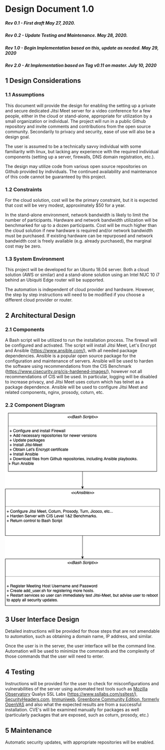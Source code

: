 # Design Document 1.0
##### Rev 0.1 - First draft May 27, 2020.
##### Rev 0.2 - Update Testing and Maintenance. May 28, 2020.
##### Rev 1.0 - Begin Implementation based on this, update as needed. May 29, 2020
##### Rev 2.0 - At Implementation based on Tag v0.11 on master. July 10, 2020


## 1 Design Considerations

### 1.1 Assumptions

This document will provide the design for enabling the setting up a private and secure dedicated Jitsi Meet server for a video conference for a few people, either in the cloud or stand-alone, appropriate for utilization by a small organization or individual. The project will run in a public Github repository and invite comments and contributions from the open source community. Secondarily to privacy and security, ease of use will also be a design goal.

The user is assumed to be a technically savvy individual with some familiarity with linux, but lacking any experience with the required individual components (setting up a server, firewalls, DNS domain registration, etc.).

The design may utilize code from various open source repositories on Github provided by individuals. The continued availability and maintenance of this code cannot be guaranteed by this project.

### 1.2 Constraints

For the cloud solution, cost will be the primary constraint, but it is expected that cost will be very modest, approximately $50 for a year.

In the stand-alone environment, network bandwidth is likely to limit the number of participants.  Hardware and network bandwidth utilization will be benchmarked for up to a dozen participants.  Cost will be much higher than the cloud solution if new hardware is required and/or network bandwidth must be purchased. If existing hardware can be repurposed and network bandwidth cost is freely available (e.g. already purchased), the marginal cost may be zero.

### 1.3 System Environment

This project will be developed for an Ubuntu 18.04 server.  Both a cloud solution (AWS or similar) and a stand-alone solution using an Intel NUC 10 i7 behind an Ubiquiti Edge router will be supported.

The automation is independent of cloud provider and hardware.  However, the step by step instructions will need to be modified if you choose a different cloud provider or router.

## 2 Architectural Design

### 2.1 Components

A Bash script will be utilized to run the installation process. The firewall will be configured and activated. The script will install Jitsi Meet, Let's Encrypt and Ansible (https://www.ansible.com/), with all needed package dependencies.  Ansible is a popular open source package for the configuration and maintenance of servers.  Ansible will be used to harden the software using recommendations from the CIS Benchmark (https://www.cisecurity.org/cis-hardened-images/), however not all recommendations of CIS will be used.  In particular, logging will be disabled to increase privacy, and Jitsi Meet uses coturn which has telnet as a package dependence. Ansible will be used to configure Jitsi Meet and related components, nginx, prosody, coturn, etc.

### 2.2 Component Diagram

![ui component](../diagrams/Fig1.png)

## 3 User Interface Design

Detailed instructions will be provided for those steps that are not amendable to automation, such as obtaining a domain name, IP address, and similar.

Once the user is in the server, the user interface will be the command line.  Automation will be used to minimize the commands and the complexity of those commands that the user will need to enter.

## 4 Testing
Instructions will be provided for the user to check for misconfigurations and vulnerabilities of the server using automated test tools such as [Mozilla Observatory](https://observatory.mozilla.org/analyze/) Qualys SSL Labs (https://www.ssllabs.com/ssltest/), [SecurityHeaders.com](https://securityheaders.com), [Immuniweb](https://www.immuniweb.com/), [Greenbone Community Edition, formerly OpenVAS](https://www.greenbone.net/en/community-edition/) and also what the expected results are from a successful installation.  CVE's will be examined manually for packages as well (particularly packages that are exposed, such as coturn, prosody, etc.)

## 5 Maintenance
Automatic security updates, with appropriate repositories will be enabled.
